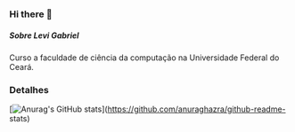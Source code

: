 ### Hi there 👋
##### Sobre Levi Gabriel
Curso a faculdade de ciência da computação na Universidade Federal do Ceará.
### Detalhes
[![Anurag's GitHub stats](https://github-readme-stats.vercel.app/api?username=LeviGabriel4&show_icons=true&theme=dark)](https://github.com/anuraghazra/github-readme- stats)
